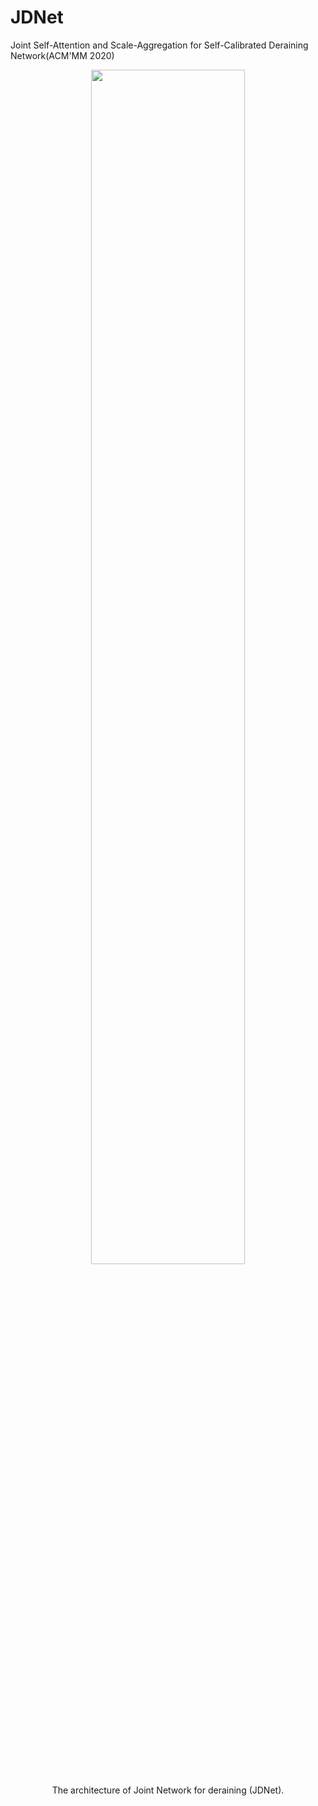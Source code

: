 # JDNet
Joint Self-Attention and Scale-Aggregation for Self-Calibrated Deraining Network(ACM'MM 2020)

<div align=center>
<img src="https://github.com/Ohraincu/JDNet/blob/master/fig/overall.png" width="70%" height="70%">

The architecture of Joint Network for deraining (JDNet).
</div>
